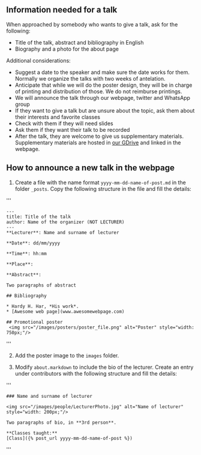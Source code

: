 
## Information needed for a talk

When approached by somebody who wants to give a talk, ask for the following:

* Title of the talk, abstract and bibliography in English
* Biography and a photo for the about page

Additional considerations:

* Suggest a date to the speaker and make sure the date works for them. Normally we organize the talks with two weeks of antelation.
* Anticipate that while we will do the poster design, they will be in charge of printing and distribution of those. We do not reimburse printings.
* We will announce the talk through our webpage, twitter and WhatsApp group
* If they want to give a talk but are unsure about the topic, ask them about their interests and favorite classes
* Check with them if they will need slides
* Ask them if they want their talk to be recorded
* After the talk, they are welcome to give us supplementary materials. Supplementary materials are hosted in [our GDrive](https://drive.google.com/drive/u/0/folders/0ByOY0ltwG6s-b3hmLVd2TXgwdkk) and linked in the webpage.

## How to announce a new talk in the webpage

1. Create a file with the name format `yyyy-mm-dd-name-of-post.md` in the folder `_posts`. Copy the following structure in the file and fill the details:

'''

	---
	title: Title of the talk
	author: Name of the organizer (NOT LECTURER)
	---
	**Lecturer**: Name and surname of lecturer

	**Date**: dd/mm/yyyy

	**Time**: hh:mm

	**Place**: 

	**Abstract**:

	Two paragraphs of abstract

	## Bibliography

	* Hardy H. Har, *His work*.
	* [Awesome web page](www.awesomewebpage.com)

	## Promotional poster
	 <img src="/images/posters/poster_file.png" alt="Poster" style="width: 750px;"/>

'''

2. Add the poster image to the `images` folder.

3. Modify `about.markdown` to include the bio of the lecturer. Create an entry under contributors with the following structure and fill the details:

'''

	### Name and surname of lecturer

	<img src="/images/people/LecturerPhoto.jpg" alt="Name of lecturer" style="width: 200px;"/>

	Two paragraphs of bio, in **3rd person**.

	**Classes taught:**
	[Class]({% post_url yyyy-mm-dd-name-of-post %})

'''
